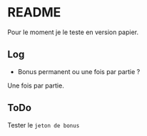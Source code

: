 # README

Pour le moment je le teste en version papier.

## Log

- Bonus permanent ou une fois par partie ?

Une fois par partie.

## ToDo

Tester le `jeton de bonus`
